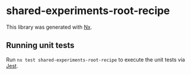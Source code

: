 # shared-experiments-root-recipe

This library was generated with [Nx](https://nx.dev).

## Running unit tests

Run `nx test shared-experiments-root-recipe` to execute the unit tests via [Jest](https://jestjs.io).

